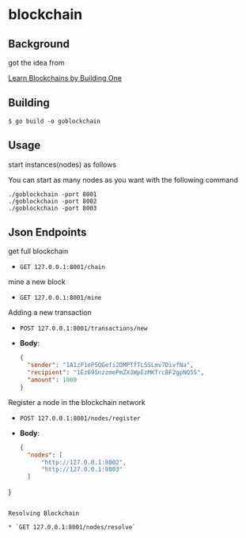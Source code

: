
# blockchain


## Background

got the idea from

[Learn Blockchains by Building One](https://github.com/dvf/blockchain)

## Building

```
$ go build -o goblockchain
```


## Usage

start instances(nodes) as follows

You can start as many nodes as you want with the following command

```
./goblockchain -port 8001
./goblockchain -port 8002
./goblockchain -port 8003
```

## Json Endpoints


get full blockchain

* `GET 127.0.0.1:8001/chain`

mine a new block

* `GET 127.0.0.1:8001/mine`

Adding a new transaction

* `POST 127.0.0.1:8001/transactions/new`

* __Body__:

  ```json
  {
    "sender": "1A1zP1eP5QGefi2DMPTfTL5SLmv7DivfNa",
    "recipient": "1Ez69SnzzmePmZX3WpEzMKTrcBF2gpNQ55",
    "amount": 1000
  }
  ```




Register a node in the blockchain network

* `POST 127.0.0.1:8001/nodes/register`

* __Body__:

  ```json
  {
    "nodes": [
        "http://127.0.0.1:8002",
        "http://127.0.0.1:8003"
    ]
}
  ```

Resolving Blockchain

* `GET 127.0.0.1:8001/nodes/resolve`